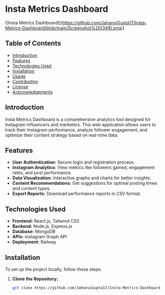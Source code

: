 # Insta Metrics Dashboard

![Insta Metrics Dashboard][(https://github.com/JahanviGupta17/Insta-Metrics-Dashboard/blob/main/Screenshot%20(349).png)]

## Table of Contents
- [Introduction](#introduction)
- [Features](#features)
- [Technologies Used](#technologies-used)
- [Installation](#installation)
- [Usage](#usage)
- [Contributing](#contributing)
- [License](#license)
- [Acknowledgements](#acknowledgements)

## Introduction
Insta Metrics Dashboard is a comprehensive analytics tool designed for Instagram influencers and marketers. This web application allows users to track their Instagram performance, analyze follower engagement, and optimize their content strategy based on real-time data.

## Features
- **User Authentication:** Secure login and registration process.
- **Instagram Analytics:** View metrics like followers gained, engagement rates, and post performance.
- **Data Visualization:** Interactive graphs and charts for better insights.
- **Content Recommendations:** Get suggestions for optimal posting times and content types.
- **Export Reports:** Download performance reports in CSV format.

## Technologies Used
- **Frontend:** React.js, Tailwind CSS
- **Backend:** Node.js, Express.js
- **Database:** MongoDB
- **APIs:** Instagram Graph API
- **Deployment:** Railway

## Installation
To set up the project locally, follow these steps:

1. **Clone the Repository:**
   ```bash
   git clone https://github.com/JahanviGupta17/Insta-Metrics-Dashboard.git
